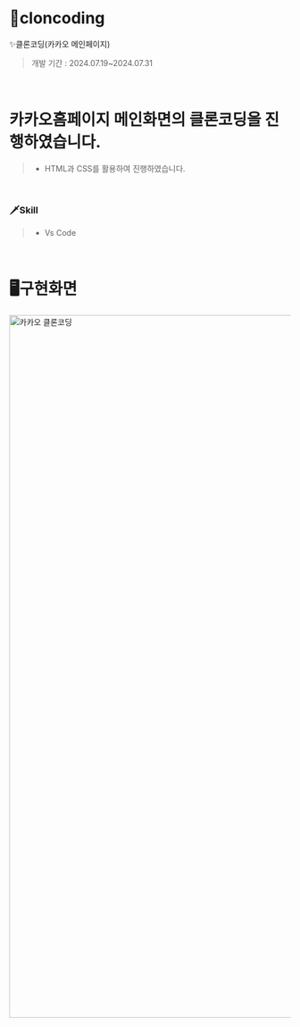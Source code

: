 # 🔗cloncoding
  ✨클론코딩(카카오 메인페이지)
  >개발 기간 : 2024.07.19~2024.07.31

<br>

# 카카오홈페이지 메인화면의 클론코딩을 진행하였습니다.
> - HTML과 CSS를 활용하여 진행하였습니다.

<br>

 ### 🗡Skill
> - Vs Code

<br>

# 🖥️구현화면
<img width="1259" alt="카카오 클론코딩" src="https://github.com/user-attachments/assets/2fe8524c-547a-4921-8984-dc29f1ca0077">
